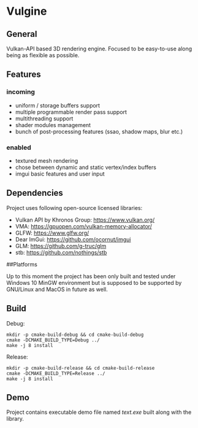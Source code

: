 # Vulgine
## General

Vulkan-API based 3D rendering engine. Focused to be easy-to-use along being as flexible as possible.

## Features
### incoming

* uniform / storage buffers support
* multiple programmable render pass support
* multithreading support
* shader modules management
* bunch of post-processing features (ssao, shadow maps, blur etc.)

### enabled

* textured mesh rendering
* chose between dynamic and static vertex/index buffers
* imgui basic features and user input

## Dependencies

Project uses following open-source licensed libraries:
* Vulkan API by Khronos Group: https://www.vulkan.org/
* VMA: https://gpuopen.com/vulkan-memory-allocator/
* GLFW: https://www.glfw.org/
* Dear ImGui: https://github.com/ocornut/imgui
* GLM: https://github.com/g-truc/glm
* stb: https://github.com/nothings/stb

##Platforms

Up to this moment the project has been only built and tested under Windows 10 MinGW environment but is supposed to be supported by GNU/Linux and MacOS in future as well.

## Build
Debug:

    mkdir -p cmake-build-debug && cd cmake-build-debug
    cmake -DCMAKE_BUILD_TYPE=Debug ../
    make -j 8 install

Release:

    mkdir -p cmake-build-release && cd cmake-build-release
    cmake -DCMAKE_BUILD_TYPE=Release ../
    make -j 8 install

## Demo

Project contains executable demo file named *text.exe* built along with the library.